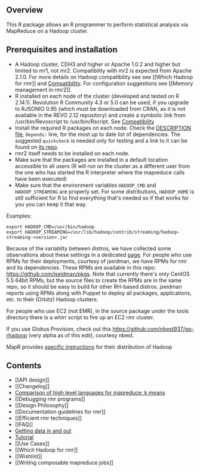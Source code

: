 &nbsp;
## Overview
This R package allows an R programmer to perform statistical analysis via MapReduce on a Hadoop cluster. 

## Prerequisites and installation
* A Hadoop cluster, CDH3 and higher or Apache 1.0.2 and higher but limited to mr1, not mr2. Compatibility with mr2 is expected from Apache 2.1.0. For more details on Hadoop compatibility see see [[Which Hadoop for rmr]] and [Compatibility](https://github.com/RevolutionAnalytics/rmr2/blob/master/docs/compatibility.md). For configuration suggestions see [[Memory management in rmr2]].
* R installed on each node of the cluster (developed and tested on R 2.14.1). Revolution R Community 4.3 or 5.0 can be used, if you upgrade to RJSONIO 0.95 (which must be downloaded from CRAN, as it is not available in the REVO 2.12 repository) and create a symbolic link from /usr/bin/Revoscript to /usr/bin/Rscript. See [Compatibility](https://github.com/RevolutionAnalytics/rmr2/blob/master/docs/compatibility.md)
* Install the required R packages on each node. Check the [DESCRIPTION file](https://github.com/RevolutionAnalytics/rmr2/blob/master/pkg/DESCRIPTION), `Depends:` line, for the most up to date list of dependencies. The suggested `quickcheck` is needed only for testing and a link to it can be found on [its repo](https://github.com/RevolutionAnalytics/quickcheck).
* rmr2 itself needs to be installed on each node.
* Make sure that the packages are installed in a default location accessible to all users (R will run on the cluster as a different user from the one who has started the R interpreter where the mapreduce calls have been executed)
* Make sure that the environment variables `HADOOP_CMD` and  `HADOOP_STREAMING` are properly set. For some distributions, `HADOOP_HOME` is still sufficient for R to find everything that's needed so if that works for you you can keep it that way. 
  
Examples:

```
export HADOOP_CMD=/usr/bin/hadoop
export HADOOP_STREAMING=/usr/lib/hadoop/contrib/streaming/hadoop-streaming-<version>.jar  
```

Because of the variabilty between distros, we have collected some observations about these settings in a dedicated [page](rmr2-settings).
For people who use RPMs for their deployments, courtesy of jseidman, we have RPMs for rmr and its dependencies. These RPMs are available in this repo: https://github.com/jseidman/pkgs. Note that currently there's only CentOS 5.5 64bit RPMs, but the source files to create the RPMs are in the same repo, so it should be easy to build for other RH-based distros. jseidman reports using RPMs along with Puppet to deploy all packages, applications, etc. to their (Orbitz) Hadoop clusters.

For people who use EC2 (not EMR), in the source package under the tools directory there is a whirr script to fire up an EC2 rmr cluster. 

If you use Globus Provision, check out this https://github.com/nbest937/gp-rhadoop (very alpha as of this edit), courtesy nbest.

MapR provides [specific instructions](http://www.mapr.com/Download-document/26-RHadoop-and-MapR) for their distribution of Hadoop

## Contents

* [[API design]]
* [[Changelog]]
* [Comparison of high level languages for mapreduce: k means](https://github.com/RevolutionAnalytics/RHadoop/wiki/Comparison-of-high-level-languages-for-mapreduce-k-means)
* [[Debugging rmr programs]]
* [[Design Philosophy]]
* [[Documentation guidelines for rmr]]
* [[Efficient rmr techniques]]
* [[FAQ]]
* [Getting data in and out](https://github.com/RevolutionAnalytics/rmr2/blob/master/docs/getting-data-in-and-out.md)
* [Tutorial](https://github.com/RevolutionAnalytics/rmr2/blob/master/docs/tutorial.md)
* [[Use Cases]]
* [[Which Hadoop for rmr]]
* [[Wishlist]]
* [[Writing composable mapreduce jobs]]